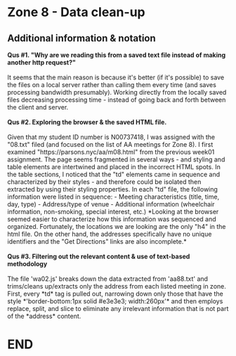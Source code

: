 <h1>Zone 8 - Data clean-up </h1>
<td>
<h2> Additional information & notation </h2>
 <b> Qus #1. "Why are we reading this from a saved text file instead of making another http request?"</b>
 <br></br>
It seems that the main reason is because it's better (if it's possible) to save the files on a local server rather than calling them every time (and saves processing bandwidth presumably). Working directly from the locally saved files decreasing processing time - instead of going back and forth between the client and server.
 <br></br>
 <b> Qus #2. Exploring the browser & the saved HTML file. </b>
 <br></br>
 Given that my student ID number is N00737418, I was assigned with the "08.txt" filed (and focused on the list of AA meetings for Zone 8). I first examined "https://parsons.nyc/aa/m08.html" from the previous week01 assignment. The page seems fragmented in several ways - and styling and table elements are intertwined and placed in the incorrect HTML spots. In the table sections, I noticed that the "td" elements came in sequence and characterized by their styles - and therefore could be isolated then extracted by using their styling properties. In each "td" file, the following information were listed in sequence:
  - Meeting characteristics (title, time, day, type)
  - Address/type of venue
  - Additional information (wheelchair information, non-smoking, special interest, etc.)
  *Looking at the browser seemed easier to characterize how this information was sequenced and organized. Fortunately, the locations we are looking are the only "h4" in the html file. On the other hand, the addresses specifically have no unique identifiers and the "Get Directions" links are also incomplete.*  
   <br></br>
 <b> Qus #3. Filtering out the relevant content & use of text-based methodology </b>
 <br></br>
The file 'wa02.js' breaks down the data extracted from 'aa88.txt' and trims/cleans up/extracts only the address from each listed meeting in zone. First, every *td* tag is pulled out, narrowing down only those that have the style *'border-bottom:1px solid #e3e3e3; width:260px'* and then employs replace, split, and slice to eliminate any irrelevant information that is not part of the *address* content.

<h1> END </h1>
  

